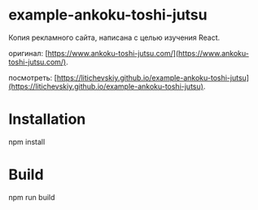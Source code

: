# example-ankoku-toshi-jutsu


Копия рекламного сайта, написана с целью изучения React.

оригинал: [https://www.ankoku-toshi-jutsu.com/](https://www.ankoku-toshi-jutsu.com/).

посмотреть: [https://litichevskiy.github.io/example-ankoku-toshi-jutsu](https://litichevskiy.github.io/example-ankoku-toshi-jutsu).

# Installation
  npm install

# Build
  npm run build
